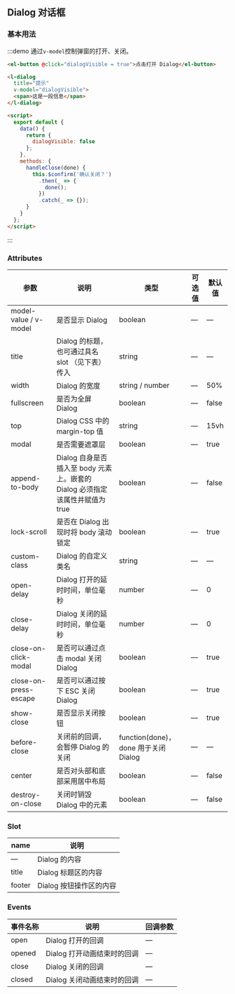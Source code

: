 ## Dialog 对话框

### 基本用法

:::demo 通过`v-model`控制弹窗的打开、关闭。

```html
<el-button @click="dialogVisible = true">点击打开 Dialog</el-button>

<l-dialog
  title="提示"
  v-model="dialogVisible">
  <span>这是一段信息</span>
</l-dialog>

<script>
  export default {
    data() {
      return {
        dialogVisible: false
      };
    },
    methods: {
      handleClose(done) {
        this.$confirm('确认关闭？')
          .then(_ => {
            done();
          })
          .catch(_ => {});
      }
    }
  };
</script>
```
:::

### Attributes
| 参数      | 说明          | 类型      | 可选值                           | 默认值  |
|---------- |-------------- |---------- |--------------------------------  |-------- |
| model-value / v-model   | 是否显示 Dialog | boolean | — | — |
| title     | Dialog 的标题，也可通过具名 slot （见下表）传入 | string    | — | — |
| width     | Dialog 的宽度 | string / number    | — | 50% |
| fullscreen     | 是否为全屏 Dialog | boolean    | — | false |
| top       | Dialog CSS 中的 margin-top 值 | string | — | 15vh |
| modal     | 是否需要遮罩层   | boolean   | — | true |
| append-to-body     | Dialog 自身是否插入至 body 元素上。嵌套的 Dialog 必须指定该属性并赋值为 true   | boolean   | — | false |
| lock-scroll | 是否在 Dialog 出现时将 body 滚动锁定 | boolean | — | true |
| custom-class      | Dialog 的自定义类名 | string    | — | — |
| open-delay      | Dialog 打开的延时时间，单位毫秒 | number    | — | 0 |
| close-delay      | Dialog 关闭的延时时间，单位毫秒 | number    | — | 0 |
| close-on-click-modal | 是否可以通过点击 modal 关闭 Dialog | boolean    | — | true |
| close-on-press-escape | 是否可以通过按下 ESC 关闭 Dialog | boolean    | — | true |
| show-close | 是否显示关闭按钮 | boolean    | — | true |
| before-close | 关闭前的回调，会暂停 Dialog 的关闭 | function(done)，done 用于关闭 Dialog | — | — |
| center | 是否对头部和底部采用居中布局 | boolean | — | false |
| destroy-on-close | 关闭时销毁 Dialog 中的元素 | boolean | — | false |

### Slot
| name | 说明 |
|------|--------|
| — | Dialog 的内容 |
| title | Dialog 标题区的内容 |
| footer | Dialog 按钮操作区的内容 |

### Events
| 事件名称      | 说明    | 回调参数      |
|---------- |-------- |---------- |
| open  | Dialog 打开的回调 | — |
| opened  | Dialog 打开动画结束时的回调 | — |
| close  | Dialog 关闭的回调 | — |
| closed | Dialog 关闭动画结束时的回调 | — |
